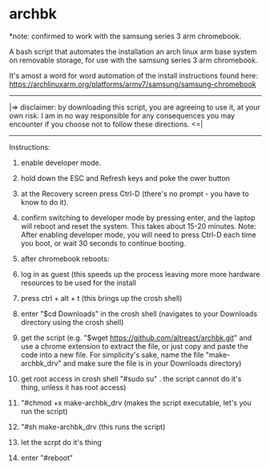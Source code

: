 # archbk

*note: confirmed to work with the samsung series 3 arm chromebook.

A bash script that automates the installation an arch linux arm base system on removable storage, for use with the samsung series 3 arm chromebook. 

It's amost a word for word automation of the install instructions found here: https://archlinuxarm.org/platforms/armv7/samsung/samsung-chromebook


*****
|=>  disclaimer: by downloading this script, you are agreeing to use it, at your own risk. I am in no way responsible for any consequences you may encounter if you choose not to follow these directions. <=|
*****


Instructions:

1) enable developer mode.

  1) hold down the ESC and Refresh keys and poke the ower button
  2) at the Recovery screen press Ctrl-D (there's no prompt - you have to know to do it).
  3) confirm switching to developer mode by pressing enter, and the laptop will reboot and reset the system. This takes about 15-20 minutes.
  Note: After enabling developer mode, you will need to press Ctrl-D each time you boot, or wait 30 seconds to continue booting.
  
2) after chromebook reboots:
  
  1) log in as guest (this speeds up the process leaving more more hardware resources to be used for the install
  2) press ctrl + alt + t (this brings up the crosh shell)
  3) enter "$cd Downloads" in the crosh shell (navigates to your Downloads directory using the crosh shell)
  4) get the script (e.g. "$wget https://github.com/altreact/archbk.git" and use a chrome extension to extract the file, or just copy and paste the code into a new file. For simplicity's sake, name the file "make-archbk_drv" and make sure the file is in your Downloads directory)
  5) get root access in crosh shell "#sudo su" . the script cannot do it's thing, unless it has root access)
  6) "#chmod +x make-archbk_drv (makes the script executable, let's you run the script)
  7) "#sh make-archbk_drv (this runs the script)
  8) let the scrpt do it's thing
  9) enter "#reboot" 
